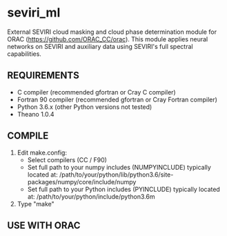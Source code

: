 # seviri_ml
External SEVIRI cloud masking and cloud phase determination module for ORAC (https://github.com/ORAC_CC/orac). This module applies neural networks on SEVIRI and auxiliary data using SEVIRI's full spectral capabilities.

REQUIREMENTS
-------------------------------------------
- C compiler (recommended gfortran or Cray C compiler)
- Fortran 90 compiler (recommended gfortran or Cray Fortran compiler)
- Python 3.6.x (other Python versions not tested)
- Theano 1.0.4

COMPILE
-------------------------------------------
1. Edit make.config:
   - Select compilers (CC / F90)
   - Set full path to your numpy includes (NUMPYINCLUDE) typically located at: /path/to/your/python/lib/python3.6/site-packages/numpy/core/include/numpy
   - Set full path to your Python includes (PYINCLUDE) typically located at: /path/to/your/python/include/python3.6m
2. Type "make"

USE WITH ORAC
-------------------------------------------
